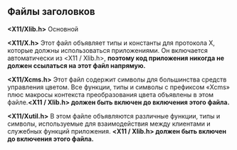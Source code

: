 ## Файлы заголовков
**<X11/Xlib.h>** Основной

**<X11/X.h>** Этот файл объявляет типы и константы для протокола X, которые должны использоваться приложениями. Он включается автоматически из <X11 / Xlib.h>, **поэтому код приложения никогда не должен ссылаться на этот файл напрямую.**

**<X11/Xcms.h>** Этот файл содержит символы для большинства средств управления цветом. Все функции, типы и символы с префиксом «Xcms» плюс макросы контекста преобразования цвета объявлены в этом файле.**<X11 / Xlib.h> должен быть включен до включения этого файла.**

**<X11/Xutil.h>** В этом файле объявляются различные функции, типы и символы, используемые для взаимодействия между клиентами и служебных функций приложения. **<X11 / Xlib.h> должен быть включен до включения этого файла.**
